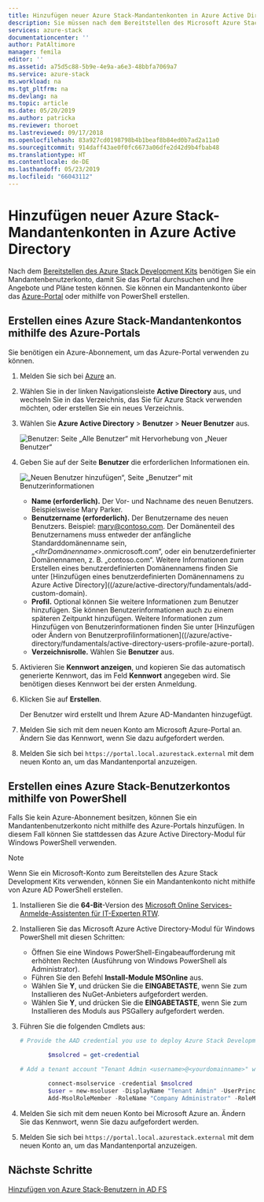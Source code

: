 ```yaml
---
title: Hinzufügen neuer Azure Stack-Mandantenkonten in Azure Active Directory | Microsoft-Dokumentation
description: Sie müssen nach dem Bereitstellen des Microsoft Azure Stack Development Kits mindestens ein Mandantenbenutzerkonto erstellen, damit Sie das Mandantenportal durchsuchen können.
services: azure-stack
documentationcenter: ''
author: PatAltimore
manager: femila
editor: ''
ms.assetid: a75d5c88-5b9e-4e9a-a6e3-48bbfa7069a7
ms.service: azure-stack
ms.workload: na
ms.tgt_pltfrm: na
ms.devlang: na
ms.topic: article
ms.date: 05/20/2019
ms.author: patricka
ms.reviewer: thoroet
ms.lastreviewed: 09/17/2018
ms.openlocfilehash: 83a927cd0198798b4b1beaf8b84ed0b7ad2a11a0
ms.sourcegitcommit: 914daff43ae0f0fc6673a06dfe2d42d9b4fbab48
ms.translationtype: HT
ms.contentlocale: de-DE
ms.lasthandoff: 05/23/2019
ms.locfileid: "66043112"
---
```

# <a name="add-a-new-azure-stack-tenant-account-in-azure-active-directory"></a>Hinzufügen neuer Azure Stack-Mandantenkonten in Azure Active Directory

Nach dem [Bereitstellen des Azure Stack Development Kits](../asdk/asdk-install.md) benötigen Sie ein Mandantenbenutzerkonto, damit Sie das Portal durchsuchen und Ihre Angebote und Pläne testen können. Sie können ein Mandantenkonto über das [Azure-Portal](#create-an-azure-stack-tenant-account-using-the-azure-portal) oder mithilfe von PowerShell erstellen.

## <a name="create-an-azure-stack-tenant-account-using-the-azure-portal"></a>Erstellen eines Azure Stack-Mandantenkontos mithilfe des Azure-Portals

Sie benötigen ein Azure-Abonnement, um das Azure-Portal verwenden zu können.

1. Melden Sie sich bei [Azure](https://portal.azure.com) an.
2. Wählen Sie in der linken Navigationsleiste **Active Directory** aus, und wechseln Sie in das Verzeichnis, das Sie für Azure Stack verwenden möchten, oder erstellen Sie ein neues Verzeichnis.
3. Wählen Sie **Azure Active Directory** > **Benutzer** > **Neuer Benutzer** aus.

    ![Benutzer: Seite „Alle Benutzer“ mit Hervorhebung von „Neuer Benutzer“](media/azure-stack-add-new-user-aad/new-user-all-users.png)

4. Geben Sie auf der Seite **Benutzer** die erforderlichen Informationen ein.

    ![„Neuen Benutzer hinzufügen“, Seite „Benutzer“ mit Benutzerinformationen](media/azure-stack-add-new-user-aad/new-user-user.png)

   - **Name (erforderlich).** Der Vor- und Nachname des neuen Benutzers. Beispielsweise Mary Parker.
   - **Benutzername (erforderlich).** Der Benutzername des neuen Benutzers. Beispiel: mary@contoso.com.
       Der Domänenteil des Benutzernamens muss entweder der anfängliche Standarddomänenname sein, „<_IhrDomänenname_>.onmicrosoft.com“, oder ein benutzerdefinierter Domänennamen, z. B. „contoso.com“. Weitere Informationen zum Erstellen eines benutzerdefinierten Domänennamens finden Sie unter [Hinzufügen eines benutzerdefinierten Domänennamens zu Azure Active Directory]((/azure/active-directory/fundamentals/add-custom-domain).
   - **Profil.** Optional können Sie weitere Informationen zum Benutzer hinzufügen. Sie können Benutzerinformationen auch zu einem späteren Zeitpunkt hinzufügen. Weitere Informationen zum Hinzufügen von Benutzerinformationen finden Sie unter [Hinzufügen oder Ändern von Benutzerprofilinformationen]((/azure/active-directory/fundamentals/active-directory-users-profile-azure-portal).
   - **Verzeichnisrolle.**  Wählen Sie **Benutzer** aus.

5. Aktivieren Sie **Kennwort anzeigen**, und kopieren Sie das automatisch generierte Kennwort, das im Feld **Kennwort** angegeben wird. Sie benötigen dieses Kennwort bei der ersten Anmeldung.

6. Klicken Sie auf **Erstellen**.

    Der Benutzer wird erstellt und Ihrem Azure AD-Mandanten hinzugefügt.

7. Melden Sie sich mit dem neuen Konto am Microsoft Azure-Portal an. Ändern Sie das Kennwort, wenn Sie dazu aufgefordert werden.
8. Melden Sie sich bei `https://portal.local.azurestack.external` mit dem neuen Konto an, um das Mandantenportal anzuzeigen.

## <a name="create-an-azure-stack-user-account-using-powershell"></a>Erstellen eines Azure Stack-Benutzerkontos mithilfe von PowerShell

Falls Sie kein Azure-Abonnement besitzen, können Sie ein Mandantenbenutzerkonto nicht mithilfe des Azure-Portals hinzufügen. In diesem Fall können Sie stattdessen das Azure Active Directory-Modul für Windows PowerShell verwenden.

> [!NOTE]
> Wenn Sie ein Microsoft-Konto zum Bereitstellen des Azure Stack Development Kits verwenden, können Sie ein Mandantenkonto nicht mithilfe von Azure AD PowerShell erstellen. 

1. Installieren Sie die **64-Bit**-Version des [Microsoft Online Services-Anmelde-Assistenten für IT-Experten RTW](https://go.microsoft.com/fwlink/p/?LinkId=286152).

2. Installieren Sie das Microsoft Azure Active Directory-Modul für Windows PowerShell mit diesen Schritten:

    - Öffnen Sie eine Windows PowerShell-Eingabeaufforderung mit erhöhten Rechten (Ausführung von Windows PowerShell als Administrator).
    - Führen Sie den Befehl **Install-Module MSOnline** aus.
    - Wählen Sie **Y**, und drücken Sie die **EINGABETASTE**, wenn Sie zum Installieren des NuGet-Anbieters aufgefordert werden.
    - Wählen Sie **Y**, und drücken Sie die **EINGABETASTE**, wenn Sie zum Installieren des Moduls aus PSGallery aufgefordert werden.

3. Führen Sie die folgenden Cmdlets aus:

    ```powershell
    # Provide the AAD credential you use to deploy Azure Stack Development Kit

            $msolcred = get-credential

    # Add a tenant account "Tenant Admin <username>@<yourdomainname>" with the initial password "<password>".

            connect-msolservice -credential $msolcred
            $user = new-msoluser -DisplayName "Tenant Admin" -UserPrincipalName <username>@<yourdomainname> -Password <password>
            Add-MsolRoleMember -RoleName "Company Administrator" -RoleMemberType User -RoleMemberObjectId $user.ObjectId

    ```

1. Melden Sie sich mit dem neuen Konto bei Microsoft Azure an. Ändern Sie das Kennwort, wenn Sie dazu aufgefordert werden.
2. Melden Sie sich bei `https://portal.local.azurestack.external` mit dem neuen Konto an, um das Mandantenportal anzuzeigen.

## <a name="next-steps"></a>Nächste Schritte

[Hinzufügen von Azure Stack-Benutzern in AD FS](azure-stack-add-users-adfs.md)
